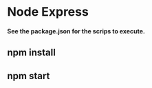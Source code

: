 # Node Express
#### See the package.json for the scrips to execute.

## npm install
## npm start
```
